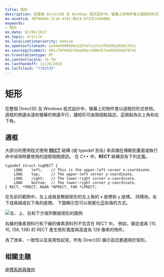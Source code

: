 ```yaml
---
title: 矩形
description: 在整個 Direct3D 及 Windows 程式設計中，螢幕上的物件會以週框的形式參照。
ms.assetid: 3B78AE66-2C1A-4191-BDCA-D737E33460BA
keywords:
- 矩形
ms.date: 02/08/2017
ms.topic: article
ms.localizationpriority: medium
ms.openlocfilehash: aa94eb00058ba3297e7ca7cc4f93581d9281fd1c
ms.sourcegitcommit: 681c70f964210ab49ac5d06357ae96505bb78741
ms.translationtype: MT
ms.contentlocale: zh-TW
ms.lasthandoff: 11/26/2018
ms.locfileid: "7702539"
---
```

# <a name="rectangles"></a>矩形


在整個 Direct3D 及 Windows 程式設計中，螢幕上的物件會以週框的形式參照。 週框的側邊永遠和螢幕的側邊平行，讓矩形可由兩個點描述，這兩點為左上角和右下角。

## <a name="span-idboundingrectanglesspanspan-idboundingrectanglesspanspan-idboundingrectanglesspanbounding-rectangles"></a><span id="Bounding_rectangles"></span><span id="bounding_rectangles"></span><span id="BOUNDING_RECTANGLES"></span>週框


大部分的應用程式使用 [**RECT**](https://msdn.microsoft.com/library/windows/desktop/dd162897) 結構 (或 typedef 別名) 來具備在傳輸到畫面或執行命中偵測時要使用的週框相關資訊。 在 C++ 中，**RECT** 結構具有下列定義。

```
typedef struct tagRECT { 
    LONG    left;    // This is the upper-left corner x-coordinate.
    LONG    top;     // The upper-left corner y-coordinate.
    LONG    right;   // The lower-right corner x-coordinate.
    LONG    bottom;  // The lower-right corner y-coordinate.
} RECT, *PRECT, NEAR *NPRECT, FAR *LPRECT; 
```

在先前的範例中，左上成員是繫結矩形的左上角的 x 座標和 y 座標。 同樣地，右下成員組成右下角的座標。 下圖顯示您可以視覺化這些值的方式。

![左、上、右和下方值所繫結矩形的圖例](images/rect.png)

右緣的像素資料行和下緣的像素資料列不包含在 RECT 中。 例如，鎖定成員 {10, 10, 138, 138} 的 RECT 產生矩形寬度與高度為 128 像素的物件。

為了效率、一致性以及易用性起見，所有 Direct3D 展示函式都適用於矩形。

## <a name="span-idrelated-topicsspanrelated-topics"></a><span id="related-topics"></span>相關主題


[座標系統與幾何](coordinate-systems-and-geometry.md)

 

 





